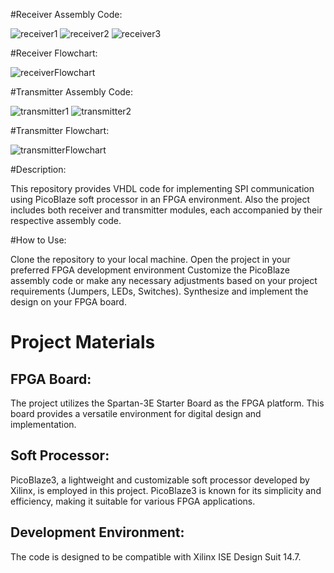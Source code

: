 #Receiver Assembly Code: 

![receiver1](https://github.com/UmutDeniz26/PicoBlaze_SPI_Communication_inFPGA-VHDL/assets/76654674/a26f4959-77a7-45b4-bb3c-7d2709912092)
![receiver2](https://github.com/UmutDeniz26/PicoBlaze_SPI_Communication_inFPGA-VHDL/assets/76654674/40e584be-8a07-4459-bf89-91a4218b6bd4)
![receiver3](https://github.com/UmutDeniz26/PicoBlaze_SPI_Communication_inFPGA-VHDL/assets/76654674/6af24ce2-18e7-49c0-929f-2f69cbab17ca)

#Receiver Flowchart: 

![receiverFlowchart](https://github.com/UmutDeniz26/PicoBlaze_SPI_Communication_inFPGA-VHDL/assets/76654674/f9897194-55ae-43a2-af71-867a604d58c3)

#Transmitter Assembly Code: 

![transmitter1](https://github.com/UmutDeniz26/PicoBlaze_SPI_Communication_inFPGA-VHDL/assets/76654674/35db7be6-7e49-46d2-b6fb-783c16288fcd)
![transmitter2](https://github.com/UmutDeniz26/PicoBlaze_SPI_Communication_inFPGA-VHDL/assets/76654674/4d0e987e-2d90-4b5f-922a-4ce0ec7f67cb)

#Transmitter Flowchart: 

![transmitterFlowchart](https://github.com/UmutDeniz26/PicoBlaze_SPI_Communication_inFPGA-VHDL/assets/76654674/0e0b5367-82d2-41a0-bcd5-5410a794e64f)

#Description:

This repository provides VHDL code for implementing SPI communication using PicoBlaze soft processor in an FPGA environment. Also the project includes both receiver and transmitter modules, each accompanied by their respective assembly code.

#How to Use:

Clone the repository to your local machine.
Open the project in your preferred FPGA development environment
Customize the PicoBlaze assembly code or make any necessary adjustments based on your project requirements (Jumpers, LEDs, Switches).
Synthesize and implement the design on your FPGA board.


# Project Materials

## FPGA Board:

The project utilizes the Spartan-3E Starter Board as the FPGA platform. This board provides a versatile environment for digital design and implementation.

## Soft Processor:

PicoBlaze3, a lightweight and customizable soft processor developed by Xilinx, is employed in this project. PicoBlaze3 is known for its simplicity and efficiency, making it suitable for various FPGA applications.

## Development Environment:

The code is designed to be compatible with Xilinx ISE Design Suit 14.7.
